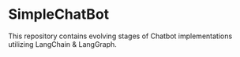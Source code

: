 # SimpleChatBot

This repository contains evolving stages of Chatbot implementations utilizing LangChain & LangGraph.
